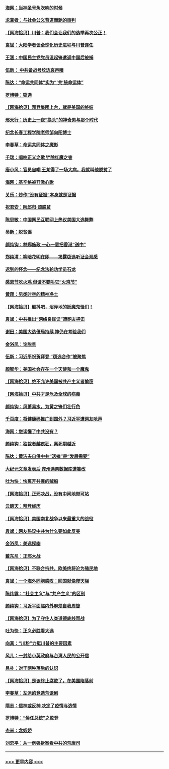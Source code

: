 #### [海网：当神圣号角吹响的时候](../pages/nsc993/n12595891.md?t=12050551) 
#### [求真者：与社会公义背道而驰的审判](../pages/nsc993/n12595868.md?t=12050551) 
#### [【网海拾贝】川普：我们会让我们的选举再次公正！](../pages/nsc993/n12594930.md?t=12050551) 
#### [袁斌：大陆学者谈全球化历史进程与川普连任](../pages/nsc993/n12594690.md?t=12050551) 
#### [王涵：中国民主党党员温起锋遣返中国后被捕](../pages/nsc993/n12594540.md?t=12050551) 
#### [伍新： 中共备战号坟边哀声嚎](../pages/nsc993/n12593086.md?t=12050551) 
#### [陈达：“命运共同体”实为“‘共’统命运体”](../pages/nsc993/n12590865.md?t=12050551) 
#### [罗博特：窃选](../pages/nsc993/n12590619.md?t=12050551) 
#### [【网海拾贝】拜登集团上台，就是美国的终结](../pages/nsc993/n12589725.md?t=12050551) 
#### [邢天行：历史上一夜“换头”的神奇男与那个时代](../pages/nsc993/n12589424.md?t=12050551) 
#### [纪念长春工程学院老师邹向阳博士](../pages/nsc993/n12585390.md?t=12050551) 
#### [李春草：命运共同体之魔影](../pages/nsc993/n12585026.md?t=12050551) 
#### [千瑞：唱响正义之歌 铲除红魔之害](../pages/nsc993/n12585002.md?t=12050551) 
#### [唐小风：官员自嘲 王某得了一场大病，我就叫他脱贫了](../pages/nsc993/n12584981.md?t=12050551) 
#### [海网：基辛格被开激心歌](../pages/nsc993/n12584946.md?t=12050551) 
#### [关乐：炒作“没有证据”本身就是证据](../pages/nsc993/n12583146.md?t=12050551) 
#### [祝君安：阮郎归‧颂脱贫](../pages/nsc993/n12583119.md?t=12050551) 
#### [陈思敏：中国网民互联网上热议美国大选舞弊](../pages/nsc993/n12582845.md?t=12050551) 
#### [吴新：脱贫谣](../pages/nsc993/n12580839.md?t=12050551) 
#### [颜纯钩：林郑施政 一心一意把香港“送中”](../pages/nsc993/n12580805.md?t=12050551) 
#### [郑纯清：柳暗花明在即——揭露窃选听证会观感](../pages/nsc993/n12580795.md?t=12050551) 
#### [迟到的怀念——纪念法轮功学员石龙](../pages/nsc993/n12580245.md?t=12050551) 
#### [感恩节吃火鸡  但请不要叫它“火鸡节”](../pages/nsc993/n12580252.md?t=12050551) 
#### [黄翔：另类时空的精神净土](../pages/nsc993/n12578638.md?t=12050551) 
#### [【网海拾贝】颤抖吧，沼泽地的妖魔鬼怪们！](../pages/nsc993/n12578552.md?t=12050551) 
#### [袁斌：中共推出“网络良民证”遭网友抨击](../pages/nsc993/n12578511.md?t=12050551) 
#### [谢田：美国大选僵局持续 神仍在考验我们](../pages/nsc993/n12577432.md?t=12050551) 
#### [金浴凤：论脱贫](../pages/nsc993/n12576386.md?t=12050551) 
#### [伍新：习近平祝贺拜登 “窃选合作”被聚焦](../pages/nsc993/n12576358.md?t=12050551) 
#### [颜智华：美国社会存在一个天使和一个魔鬼](../pages/nsc993/n12574299.md?t=12050551) 
#### [【网海拾贝】绝不允许美国被共产主义者偷窃](../pages/nsc993/n12573396.md?t=12050551) 
#### [【网海拾贝】中共才是危及全球的病毒](../pages/nsc993/n12571204.md?t=12050551) 
#### [颜纯钩：风萧易水，为黄之锋们壮行色](../pages/nsc993/n12571487.md?t=12050551) 
#### [千百度：将健康码推广到国外？习近平遭网友呛声](../pages/nsc993/n12570808.md?t=12050551) 
#### [海网：您读懂了中共没有？](../pages/nsc993/n12570487.md?t=12050551) 
#### [颜纯钩：独裁者越疯狂，离死期越近](../pages/nsc993/n12569055.md?t=12050551) 
#### [陈达：黄洁夫自供中共“活摘”是“发展需要”](../pages/nsc993/n12568541.md?t=12050551) 
#### [大纪元文章发表后 宾州选票数据库遭篡改](../pages/nsc993/n12568105.md?t=12050551) 
#### [吐为快：快离开共匪的贼船](../pages/nsc993/n12568462.md?t=12050551) 
#### [【网海拾贝】正邪决战，没有中间地带可站](../pages/nsc993/n12568439.md?t=12050551) 
#### [云鹤天：拜登经历](../pages/nsc993/n12567294.md?t=12050551) 
#### [【网海拾贝】美国南北战争以来最重大的战役](../pages/nsc993/n12567247.md?t=12050551) 
#### [袁斌：网友热议中共为什么要如此反美](../pages/nsc993/n12567162.md?t=12050551) 
#### [金浴凤：美选探幽](../pages/nsc993/n12567147.md?t=12050551) 
#### [戴东尼：正邪大战](../pages/nsc993/n12567033.md?t=12050551) 
#### [【网海拾贝】不联合抗共，欧美终将沦为殖民地](../pages/nsc993/n12565068.md?t=12050551) 
#### [袁斌：一个海外同胞感叹：回国就像爬天梯](../pages/nsc993/n12564986.md?t=12050551) 
#### [陈纬霆：“社会主义”与“共产主义”的区别](../pages/nsc993/n12562417.md?t=12050551) 
#### [颜纯钩：习近平面临内外麻烦自我周旋](../pages/nsc993/n12563356.md?t=12050551) 
#### [【网海拾贝】为了守住人类道德底线而战](../pages/nsc993/n12562542.md?t=12050551) 
#### [吐为快：正义必胜看大选](../pages/nsc993/n12561967.md?t=12050551) 
#### [向真：“川粉”力挺川普的主要因素](../pages/nsc993/n12560774.md?t=12050551) 
#### [风儿：一封给小英政府与台湾人民的公开信](../pages/nsc993/n12560581.md?t=12050551) 
#### [吕朴：对于两种落后的认识](../pages/nsc993/n12560492.md?t=12050551) 
#### [【网海拾贝】是该终止腐败了，在美国陷落前](../pages/nsc993/n12559936.md?t=12050551) 
#### [李春草：左派的竞选荒诞剧](../pages/nsc993/n12558380.md?t=12050551) 
#### [隋志：信神或反神 决定了疫情与选情](../pages/nsc993/n12558255.md?t=12050551) 
#### [罗博特：“候任总统”之败登](../pages/nsc993/n12558189.md?t=12050551) 
#### [杰米：念奴娇](../pages/nsc993/n12558174.md?t=12050551) 
#### [刘忠平：从一例强拆案看中共的荒唐司](../pages/nsc993/n12558036.md?t=12050551) 

----
#### [ >>> 更早内容 <<< ](../indexes/nsc993-earlier.md)
